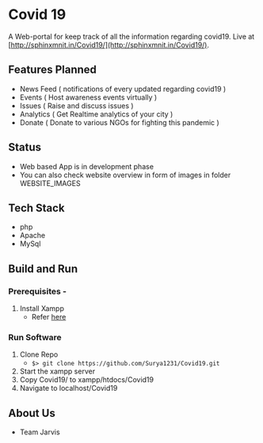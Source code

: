 # Covid 19

A Web-portal for keep track of all the information regarding covid19. Live at [http://sphinxmnit.in/Covid19/](http://sphinxmnit.in/Covid19/).

## Features Planned

- News Feed ( notifications of every updated regarding covid19 )
- Events ( Host awareness events virtually )
- Issues ( Raise and discuss issues )
- Analytics ( Get Realtime analytics of your city )
- Donate ( Donate to various NGOs for fighting this pandemic )

## Status

- Web based App is in development phase
- You can also check website overview in form of images in folder WEBSITE_IMAGES

## Tech Stack

- php
- Apache
- MySql

## Build and Run

### Prerequisites -

1. Install Xampp
   - Refer [here](https://www.apachefriends.org/index.html)

### Run Software

1. Clone Repo
   - `$> git clone https://github.com/Surya1231/Covid19.git`
2. Start the xampp server
3. Copy Covid19/ to xampp/htdocs/Covid19
4. Navigate to localhost/Covid19

## About Us

- Team Jarvis
